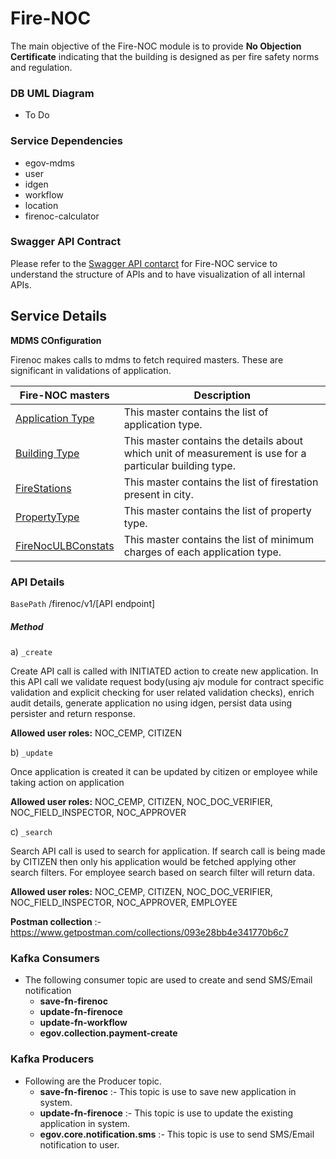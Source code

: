 # Fire-NOC 

The main objective of the Fire-NOC module is to provide **No Objection Certificate** indicating that the building is designed as per fire safety norms and regulation.
### DB UML Diagram
- To Do

### Service Dependencies
- egov-mdms
- user
- idgen
- workflow
- location
- firenoc-calculator

### Swagger API Contract

Please refer to the [Swagger API contarct](https://editor.swagger.io/?url=https://raw.githubusercontent.com/egovernments/municipal-services/master/firenoc/docs/contract/fire_noc_contract.yaml#!/) for Fire-NOC service to understand the structure of APIs and to have visualization of all internal APIs.


## Service Details

**MDMS COnfiguration**

Firenoc makes calls to mdms to fetch required masters. These are significant in validations of application.


   | Fire-NOC masters                                                                                                                           | Description                                                                                                    |  
   | ------------------------------------------------------------------------------------------------------------------------------------------ | ---------------------------------------------------------------------------------------------------------------|
   | [Application Type](https://github.com/egovernments/egov-mdms-data/blob/master/data/pb/firenoc/ApplicationType.json)                        | This master contains the list of application type.                                                             |
   | [Building Type](https://github.com/egovernments/egov-mdms-data/blob/master/data/pb/firenoc/BuildingType.json)                              | This master contains the details about which unit of measurement is use for a particular building type.        | 
   | [FireStations](https://github.com/egovernments/egov-mdms-data/blob/master/data/pb/firenoc/FireStations.json)                               | This master contains the list of firestation present in city.                                                  |
   | [PropertyType](https://github.com/egovernments/egov-mdms-data/blob/master/data/pb/firenoc/PropertyType.json)                               | This master contains the list of property type.                                                                |
   | [FireNocULBConstats](https://github.com/egovernments/egov-mdms-data/blob/master/data/pb/amritsar/firenoc/FireNocULBConstats.json)          | This master contains the list of minimum charges of each application type.                                     |


### API Details

`BasePath` /firenoc/v1/[API endpoint]

##### Method
a) `_create`

Create API  call is called with INITIATED action to create new application. In this API call we validate request body(using ajv module for contract specific validation and explicit checking for user related validation checks), enrich audit details, generate application no using idgen, persist data using persister and return response. 

**Allowed user roles:**  NOC_CEMP, CITIZEN
    
b) `_update`

Once application is created it can be updated by citizen or employee while taking action on application 

**Allowed user roles:** NOC_CEMP, CITIZEN, NOC_DOC_VERIFIER, NOC_FIELD_INSPECTOR, NOC_APPROVER

c) `_search`

Search API call is used to search for application. If search call is being made by CITIZEN then only his application would be fetched applying other search filters. For employee search based on search filter will return data.

**Allowed user roles:**  NOC_CEMP, CITIZEN, NOC_DOC_VERIFIER, NOC_FIELD_INSPECTOR, NOC_APPROVER, EMPLOYEE



**Postman collection** :-  https://www.getpostman.com/collections/093e28bb4e341770b6c7





### Kafka Consumers

- The following consumer topic are used to create and send SMS/Email notification
    - **save-fn-firenoc**
    - **update-fn-firenoce**
    - **update-fn-workflow**
    - **egov.collection.payment-create**

### Kafka Producers

- Following are the Producer topic.
    - **save-fn-firenoc** :- This topic is use to save new application in system.
    - **update-fn-firenoce** :- This topic is use to update the existing application in system.
    - **egov.core.notification.sms** :- This topic is use to send SMS/Email notification to user.

